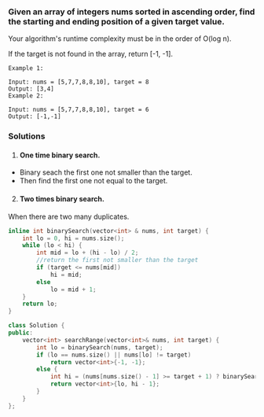 ### Given an array of integers nums sorted in ascending order, find the starting and ending position of a given target value.

Your algorithm's runtime complexity must be in the order of O(log n).

If the target is not found in the array, return [-1, -1].

```
Example 1:

Input: nums = [5,7,7,8,8,10], target = 8
Output: [3,4]
Example 2:

Input: nums = [5,7,7,8,8,10], target = 6
Output: [-1,-1]
```


### Solutions

1. #### One time binary search.

- Binary seach the first one not smaller than the target.
- Then find the first one not equal to the target.

2. #### Two times binary search.

When there are two many duplicates.

```c++
inline int binarySearch(vector<int> & nums, int target) {
    int lo = 0, hi = nums.size();
    while (lo < hi) {
        int mid = lo + (hi - lo) / 2;
        //return the first not smaller than the target
        if (target <= nums[mid])
            hi = mid;
        else
            lo = mid + 1;
    }
    return lo;
}

class Solution {
public:
    vector<int> searchRange(vector<int>& nums, int target) {
        int lo = binarySearch(nums, target);
        if (lo == nums.size() || nums[lo] != target)
            return vector<int>{-1, -1};
        else {
            int hi = (nums[nums.size() - 1] >= target + 1) ? binarySearch(nums, target + 1): nums.size();
            return vector<int>{lo, hi - 1};
        }
    }
};
```

